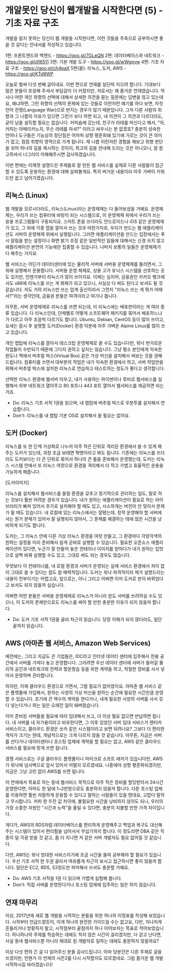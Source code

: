 # 개알못인 당신이 웹개발을 시작한다면 (5) - 기초 자료 구조

개발을 알지 못하는 당신이 웹 개발을 시작한다면, 이런 것들을 주축으로 공부하시면 좋을 것 같다는 안내서를 작성하고 있습니다.

1편: 프론트엔드와 백엔드 - https://goo.gl/7GLeQN
2편: 데이터베이스와 네트워크 - https://goo.gl/d16511
3편: 기본 개발 도구 - https://goo.gl/wWgqyw
4편: 기초 자료 구조 - https://goo.gl/ch4paX
5편(끝): 리눅스, 도커, AWS - https://goo.gl/KTd8WP


오늘로 벌써 다섯 번째 글이네요.  이번 편으로 연재를 일단락 지으려 합니다. 기대보다 많은 분들이 호응해 주셔서 부담감이 더 커졌지만, 저로서는 꽤 즐거운 연재였습니다. 역시나 어떤 개인 취향의 선택에 대해서 상세한 의견을 묻는 질문에는 답변을 않고 있는데요, 왜냐하면,  그런 취향의 선택의 문제에 있는 것들로 이런저런 얘기를 하다 보면, 자칫 언어 전쟁(Language War)으로 번지는 경우가 많기 때문입니다. 그저 다른 사람의 취향과 그 나름의 이유가 있으면 그런가 보다 하면 되고, 내 의견이 그 의견과 다르더라도, 굳이 남을 설득할 필요는 없습니다.  커피숍에 갔는데, 친구가 라테를 마신다고 해서, "아, 커피는 아메리카노지, 무슨 라테를 마셔?" 이러고 싸우시는 분 없겠죠? 충분히 성숙한 언어나 도구들은 기능상의 장단점은 어차피 상향 평준화돼 있기에 가르는 것이 큰 의미가 없고, 점점 취향의 영역으로 가게 됩니다. 제 나름 이런저런 경험을 해보고 취향 판단을 섞어 하나의 길을 제시하는 것이지, 최고의 길을 안내해 드리는 것은 아니오니, 잘 참고하셔서 너그러이 이해해주시면 감사하겠습니다.

이번 편에는 이제껏 설명드린 주제들로 잘 만든 웹 서비스를 실제로 다른 사람들이 접근할 수 있도록 운용하는 환경에 대해 살펴볼게요. 특히 버거운 내용이라 아주 가벼이 키워드만 꼽고 넘어가겠습니다.

## 리눅스 (Linux)

웹 개발을 모르시더라도, 리눅스(Linux)라는 운영체제는 다 들어보셨을 거예요. 운영체제는, 우리가 쓰는 컴퓨터에 바탕이 되는 시스템으로, 이 운영체제 위에서 우리가 쓰는 응용 프로그램들이 구동되지요. 스마트 폰을 쓰더라도 안드로이드나 iOS 같은 운영체제가 있고, 그 위에 각종 앱을 깔아서 쓰는 것과 마찬가지로, 우리가 만드는 웹 애플리케이션도 서버의 운영체제 위에서 실행됩니다. 그러면 애플리케이션을 만드는 입장에서는 푸시 알림을 받는 설정이나 화면 밝기 조정 같은 일반적인 일들에 대해서는 신경 쓰지 않고 애플리케이션 본연의 기능에만 집중할 수 있습니다. 나머지 보통의 일들은 운영체제가 다 해주는 거지요.

웹 서비스는 어딘가 데이터센터에 있는 물리적 서버에 서버용 운영체제를 돌리면서, 그 위에 실행해서 운용합니다. 서버용 운영 체제로, 상용 고가 유닉스 시스템을 선호하는 곳도 있지만, 언젠가부터 리눅스가 많이 쓰이지요. 이제는 심지어, 금융권인 카카오 뱅크에서도 x86에 리눅스를 쓰는 게 화제가 되고 있으니, 사실상 다 써도 된다고 보셔도 될 것 같습니다. 저도 거의 리눅스만 쓰는 업계 출신이라서 그런지 "리눅스 쓰는 게 뭐가 어때서?"라는 생각인데, 금융권 분들은 파격이라고 여기나 봅니다.

아무튼, 서버 운영체제로 리눅스를 쓰면 되는데, 이 리눅스에는 배포판이라는 게 여러 종류 있습니다. 다 리눅스인데, 단체별로 어떻게 소프트웨어 패키지를 묶어서 배포하느냐가 다르고 아주 조끔씩 다르기도 합니다. Ubuntu, Debian, CentOS 등이 많이 쓰이고, 요새는 잠시 후 설명할 도커(Docker) 환경 덕분에 아주 가벼운 Alpine Linux를 많이 쓰고 있습니다.

개인 랩탑에 리눅스를 깔아서 데스크탑 운영체제로 쓸 수도 있습니다만, 워낙 번거로운 작업들이 수반되기 때문에 그다지 권하고 싶지는 않습니다. 그냥 평소 본인에게 익숙한 윈도나 맥에서 버추얼 박스(Virtual Box) 같은 가상 머신을 설치해서 써보는 것을 권해드립니다. 컴퓨터를 쓰면서 대부분의 작업은 내가 익숙한 환경에서 하고, 서버 작업만을 위해서 버추얼 박스에 설치한 리눅스로 연습하고 테스트하는 정도가 좋다고 생각합니다.

선택한 리눅스 환경에 웹서버 띄우고, 내가 사용하는 파이썬이나 루비로 웹서비스를 실행해서 외부 네트워크 열어주고 80 포트나 443 포트 열어서 웹서비스를 제공하면 되는 거죠.

* Do: 리눅스 기초 서적 1권을 읽으며, 내 랩탑에 버추얼 박스로 우분투를 설치해서 연습합니다.
* Don't: 리눅스를 내 랩탑 기본 OS로 설치해서 쓸 필요는 없어요.

## 도커 (Docker)

리눅스를 또 한 단계 가상화로 나누어 아주 작은 단위로 격리된 환경에서 쓸 수 있게 해주는 도커가 있는데, 과장 조금 보태면 혁명이라고 봐도 됩니다. 기존에는 리눅스를 쓰더라도 도커보다는 더 큰 단위로 묶어서 하나의 큰 틀을 준비해서 운영했는데, 도커는 리눅스 시스템 안에서 또 리눅스 여럿으로 환경을 격리해서 더 작고 가볍고 효율적인 운용을 가능하게 해줍니다.

[도커이미지]

리눅스를 설치해서 웹서비스를 돌릴 환경을 갖추고 정기적으로 관리하는 일도, 말로 하는 것보다 훨씬 어려운 경우가 있습니다. 내가 원하는 애플리케이션이 필요로 하는 라이브러리가 빠져 있어서 추가로 설치해야 할 때도 있고, 사소하게는 버전이 안 맞아서 문제가 될 때도 있습니다. 내 로컬에 있는 리눅스에서는 잘됐는데, 정작 운영해야 할 서버에서는 뭔가 문제가 있어서 잘 실행되지 않아서, 그 문제를 해결하는 데에 많은 시간을 낭비하게 되기도 합니다.

도커는, 그 리눅스 안에 다른 가상 리눅스 환경을 여럿 만들고, 그 환경마다 각양각색의 원하는 설정을 미리 준비해서 쉽게 곧바로 실행할 수 있습니다. 필요한 오픈소스 애플리케이션이 있다면, 누군가 잘 만들어 놓은 컨테이너 이미지를 받아다가 내가 원하는 입맛으로 살짝 바꿔 실행할 수도 있고, 그대로 써도 되는 경우도 많습니다.

무엇보다 이 컨테이너를, 내 로컬 환경과 서버가 운영되는 실제 서비스 환경에서 차이 없이 그대로 쓸 수 있다는 점도 참 매력적입니다. 도커는 워낙 파격적이라 제가 설명드리는 내용이 전부이기는 어렵고요, 앞으로는, 아니 그리고 어쩌면 이미 도커로 판이 바뀌었다고 보셔도 되지 않을까 싶습니다.

어쩌면 어떤 분들은 서버용 운영체제로 리눅스가 아니라 윈도 서버를 쓰려하실 수도 있으나, 이 도커의 존재만으로도 리눅스를 써야 할 만한 충분한 이유가 되지 않을까 합니다.

* Do: 도커 기초 서적 1권을 골라 차근히 읽습니다. 당장 이해가 되지 않더라도, 일단 끝까지 읽습니다.

## AWS (아마존 웹 서비스, Amazon Web Services)

예전에는, 그리고 지금도 큰 기업들은, IDC라고 인터넷 데이터 센터에 입주해서 전용 공간에서 서버를 가져다 놓고 운영합니다. 그러려면 우선 데이터 센터에 서버가 들어갈 물리적 공간과 네트워크와 전력과 항온항습 등을 위한 계약을 하고, 적절한 장비를 사서 넣어서 운영하며 관리합니다.

하지만, 이제 클라우드 환경으로 가면서, 그럴 필요가 없어졌지요. 아마존 웹 서비스 같은 플랫폼에 가입해서, 원하는 사양의 가상 머신을 원하는 순간에 필요한 시간만큼 운영할 수 있습니다. 초기에 큰 액수의 계약을 한다거나, 내게 필요한 사양의 서버를 사서 갖다 넣는다거나 하는 일은 오래전 일이 돼버렸습니다.

이미 준비된 서버들을 필요에 따라 임대해서 쓰고, 더 이상 필요 없으면 반납하면 됩니다. 내 서버를 내 자가용이라고 비유한다면, 그 이후 있었던 서버 임대 서비스가 렌터카 서비스이고, 클라우드 환경은 쏘카 같은 시스템이라고 보면 되려나요? 그보다 더 편리한 격차가 크기는 한데, 개념적으로는 크게 다르지 않을 것 같습니다. 아무튼, 지금은 서버를 산다거나 데이터센터나 호스팅 업체에 계약을 할 필요는 없고, AWS 같은 클라우드 서비스를 필요에 맞게 쓰면 됩니다.

경쟁 서비스로는 구글 클라우드 플랫폼이나 마이크로 소프트 애저가 있습니다만, AWS가 워낙에 넘사벽으로 앞서 있어서 어떨지 모르겠네요. 나중에야 상향 평준화되겠지만, 지금은 그냥 고민 없이 AWS를 쓰면 됩니다.

이 연재에서 목표로 하는 동네 웹서비스 목적으로 아주 작은 장비를 할당받아서 24시간 운영한다면, 아마도 한 달에 1~2만원으로도 충분하지 않을까 합니다. 다른 호스팅 업체를 이용하면 훨씬 저렴하게 운용할 수 있다고 말하는 사람들이 있을 텐데요, 고맙다 말하고 무시합니다. 커피 한 두잔 값 차이에, 불필요한 시간을 낭비하지 않아도 되니, 우리의 가장 소중한 자원인 "시간과 노력"을 줄일 수 있다면, 충분히 지불할 만한 가격 차이입니다.

게다가, AWS의 RDS처럼 데이터베이스를 편리하게 운영해주고 백업과 복구도 대신해주는 시스템이 있어서 편리함을 넘어서서 무섭기까지 합니다. 이 정도라면 DBA 같은 직종이 덜 각광 받을 것 같고, 좀 더 지나면 저 같은 서버 개발자도 필요 없어질 것 같습니다.

다만, AWS는 워낙 방대한 서비스이기에 조금 시간을 들여 공부해야 할 필요가 있습니다. 우선 기초 서적 한 두권 골라서 여유롭게 차근히 보시고 접근하시면 좋지 않을까 합니다. 일단은 EC2, RDS, S3정도만 파악해서 쓰셔도 충분할 거예요.

* Do: AWS 기초 서적을 1권 다 읽으며 가볍게 실험해 봅니다.
* Don't: 직접 서버를 운영한다거나 호스팅 업체에 입주하는 일은 하지 않습니다.

## 연재 마무리

이상, 2017년에 새로 웹 개발을 시작하는 분들을 위한 하나의 이정표를 작성해 보았습니다. 시작부터 언급드렸듯이, 이게 하나의 완전한 가이드일 수는 없고요, 다만, 지나치게 흔들리거나 방황하지 말고, 시작점부터 끝점까지 하나 이어보자는 목표로 적어보았습니다. 하나하나의 주제를 학습하는 데에도 적지 않은 시간이 걸리겠지만, 다 걷고 난다면, 사실 동네 웹서비스뿐 아니라 제대로 된 개발자로 일하는 데에도 충분하지 않을까요?

이상 다섯 편의 긴 글 다 읽어주신 분들 감사드립니다. 아마 당분간은 다른 주제로 글을 쓰겠지만, 언젠가 이 연재의 시즌2를 다시 시작할지도 모르겠네요. 그럼 즐거운 웹 개발 시작하시길 바라겠습니다!
